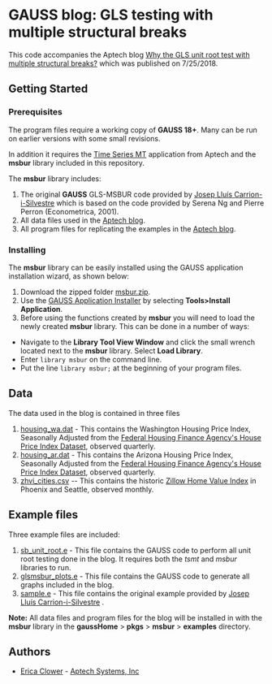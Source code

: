 # GAUSS blog: GLS testing with multiple structural breaks
This code accompanies the Aptech blog [Why the GLS unit root test with multiple
structural breaks?]( https://www.aptech.com/blog/the-changing-trend-in-home-values/) which was published on 7/25/2018.

## Getting Started
### Prerequisites
The program files require a working copy of **GAUSS 18+**. Many can be run on earlier versions with some small revisions.

In addition it requires the [Time Series MT](https://store.aptech.com/gauss-applications-category/time-series-mt.html) application from Aptech and the **msbur** library included in this repository.

The **msbur** library includes:
1. The original **GAUSS** GLS-MSBUR code provided by [Josep Lluís Carrion-i-Silvestre](https://webgrec.ub.edu/webpages/personal/cat/000698_carrion.ub.edu.html) which is based on the code provided by Serena Ng and Pierre Perron (Econometrica, 2001).
2. All data files used in the [Aptech blog](https://www.aptech.com/blog/).
3. All program files for replicating the examples in the [Aptech blog](https://www.aptech.com/blog/).

### Installing
The **msbur** library can be easily installed using the GAUSS application installation wizard, as shown below:

1. Download the zipped folder [msbur.zip](msbur.zip).
2. Use the [GAUSS Application Installer](https://www.aptech.com/support/installation/using-the-applications-installer-wizard/) by selecting **Tools>Install Application**.
3. Before using the functions created by **msbur** you will need to load the newly created **msbur** library. This can be done in a number of ways:
  *   Navigate to the **Library Tool View Window** and click the small wrench located next to the **msbur** library. Select **Load Library**.
  *  Enter `library msbur` on the command line.
  *  Put the line `library msbur;` at the beginning of your program files.

## Data
The data used in the blog is contained in three files

1. [housing_wa.dat](examples/housing_wa.dat) - This contains the Washington Housing Price Index, Seasonally Adjusted from the [Federal Housing Finance Agency's House Price Index Dataset](https://www.fhfa.gov/DataTools/Downloads/Pages/House-Price-Index-Datasets.aspx), observed quarterly.  
2. [housing_ar.dat](examples/housing_ar.dat) - This contains the Arizona Housing Price Index, Seasonally Adjusted from the [Federal Housing Finance Agency's House Price Index Dataset](https://www.fhfa.gov/DataTools/Downloads/Pages/House-Price-Index-Datasets.aspx), observed quarterly.
3. [zhvi_cities.csv](examples/zhvi_cities.csv) -- This contains the historic [Zillow Home Value Index](https://www.zillow.com/research/data/) in Phoenix and Seattle, observed monthly.

## Example files
Three example files are included:
1. [sb_unit_root.e](examples/sb_unit_root.e) - This file contains the GAUSS code to perform all unit root testing done in the blog. It requires both the *tsmt* and *msbur* libraries to run.
2. [glsmsbur_plots.e](examples/glsmsbur_plot.e) - This file contains the GAUSS code to generate all graphs included in the blog.
3. [sample.e](examples/sample.e) - This file contains the original example provided by [Josep Lluís Carrion-i-Silvestre](https://webgrec.ub.edu/webpages/personal/cat/000698_carrion.ub.edu.html) .

**Note:** All data files and program files for the blog will be installed in with the **msbur** library in the **gaussHome** > **pkgs** > **msbur** > **examples** directory.

## Authors
*  [Erica Clower](erica@aptech.com) - [Aptech Systems, Inc](www.aptech.com)
